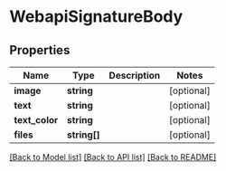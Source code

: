 # WebapiSignatureBody

## Properties
Name | Type | Description | Notes
------------ | ------------- | ------------- | -------------
**image** | **string** |  | [optional] 
**text** | **string** |  | [optional] 
**text_color** | **string** |  | [optional] 
**files** | **string[]** |  | [optional] 

[[Back to Model list]](../../README.md#documentation-for-models) [[Back to API list]](../../README.md#documentation-for-api-endpoints) [[Back to README]](../../README.md)

